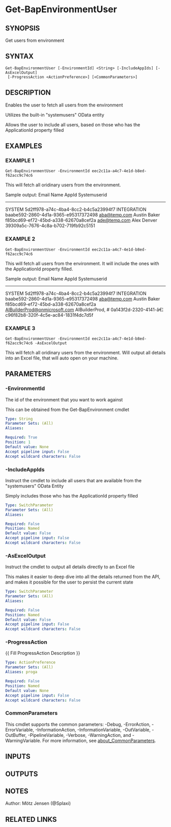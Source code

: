 ﻿---
external help file: d365bap.tools-help.xml
Module Name: d365bap.tools
online version:
schema: 2.0.0
---

# Get-BapEnvironmentUser

## SYNOPSIS
Get users from environment

## SYNTAX

```
Get-BapEnvironmentUser [-EnvironmentId] <String> [-IncludeAppIds] [-AsExcelOutput]
 [-ProgressAction <ActionPreference>] [<CommonParameters>]
```

## DESCRIPTION
Enables the user to fetch all users from the environment

Utilizes the built-in "systemusers" OData entity

Allows the user to include all users, based on those who has the ApplicationId property filled

## EXAMPLES

### EXAMPLE 1
```
Get-BapEnvironmentUser -EnvironmentId eec2c11a-a4c7-4e1d-b8ed-f62acc9c74c6
```

This will fetch all oridinary users from the environment.

Sample output:
Email                          Name                           AppId                Systemuserid
-----                          ----                           -----                ------------
SYSTEM                                                                             5d2ff978-a74c-4ba4-8cc2-b4c5a23994f7
INTEGRATION                                                                        baabe592-2860-4d1a-9365-e95317372498
aba@temp.com                   Austin Baker                                        f85bcd69-ef72-45bd-a338-62670a8cef2a
ade@temp.com                   Alex Denver                                         39309a5c-7676-4c8a-b702-719fb92c5151

### EXAMPLE 2
```
Get-BapEnvironmentUser -EnvironmentId eec2c11a-a4c7-4e1d-b8ed-f62acc9c74c6
```

This will fetch all users from the environment.
It will include the ones with the ApplicationId property filled.

Sample output:
Email                          Name                           AppId                Systemuserid
-----                          ----                           -----                ------------
SYSTEM                                                                             5d2ff978-a74c-4ba4-8cc2-b4c5a23994f7
INTEGRATION                                                                        baabe592-2860-4d1a-9365-e95317372498
aba@temp.com                   Austin Baker                                        f85bcd69-ef72-45bd-a338-62670a8cef2a
AIBuilderProd@onmicrosoft.com  AIBuilderProd, #               0a143f2d-2320-4141-â€¦ c96f82b8-320f-4c5e-ac84-1831f4dc7d5f

### EXAMPLE 3
```
Get-BapEnvironmentUser -EnvironmentId eec2c11a-a4c7-4e1d-b8ed-f62acc9c74c6 -AsExcelOutput
```

This will fetch all oridinary users from the environment.
Will output all details into an Excel file, that will auto open on your machine.

## PARAMETERS

### -EnvironmentId
The id of the environment that you want to work against

This can be obtained from the Get-BapEnvironment cmdlet

```yaml
Type: String
Parameter Sets: (All)
Aliases:

Required: True
Position: 1
Default value: None
Accept pipeline input: False
Accept wildcard characters: False
```

### -IncludeAppIds
Instruct the cmdlet to include all users that are available from the "systemusers" OData Entity

Simply includes those who has the ApplicationId property filled

```yaml
Type: SwitchParameter
Parameter Sets: (All)
Aliases:

Required: False
Position: Named
Default value: False
Accept pipeline input: False
Accept wildcard characters: False
```

### -AsExcelOutput
Instruct the cmdlet to output all details directly to an Excel file

This makes it easier to deep dive into all the details returned from the API, and makes it possible for the user to persist the current state

```yaml
Type: SwitchParameter
Parameter Sets: (All)
Aliases:

Required: False
Position: Named
Default value: False
Accept pipeline input: False
Accept wildcard characters: False
```

### -ProgressAction
{{ Fill ProgressAction Description }}

```yaml
Type: ActionPreference
Parameter Sets: (All)
Aliases: proga

Required: False
Position: Named
Default value: None
Accept pipeline input: False
Accept wildcard characters: False
```

### CommonParameters
This cmdlet supports the common parameters: -Debug, -ErrorAction, -ErrorVariable, -InformationAction, -InformationVariable, -OutVariable, -OutBuffer, -PipelineVariable, -Verbose, -WarningAction, and -WarningVariable. For more information, see [about_CommonParameters](http://go.microsoft.com/fwlink/?LinkID=113216).

## INPUTS

## OUTPUTS

## NOTES
Author: Mötz Jensen (@Splaxi)

## RELATED LINKS
